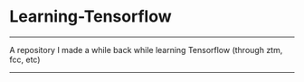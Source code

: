 # Learning-Tensorflow

---
A repository I made a while back while learning Tensorflow (through ztm, fcc, etc)

---
